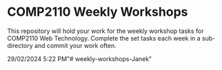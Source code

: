 # COMP2110 Weekly Workshops

This repository will hold your work for the weekly workshop tasks
for COMP2110 Web Technology.   Complete the set tasks each week in
a sub-directory and commit your work often.

29/02/2024 5:22 PM"# weekly-workshops-Janek" 
